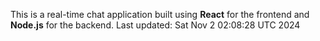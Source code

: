 This is a real-time chat application built using **React** for the frontend and **Node.js** for the backend.
Last updated: Sat Nov  2 02:08:28 UTC 2024
